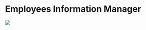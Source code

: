 # Employees Information Manager

![](https://github.com/Kallaf/Employees-information-manager-/blob/master/Screenshots/try.gif?raw=true)
